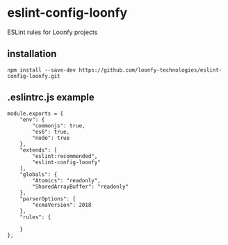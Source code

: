 # eslint-config-loonfy
ESLint rules for Loonfy projects

## installation
`npm install --save-dev https://github.com/loonfy-technologies/eslint-config-loonfy.git`

## .eslintrc.js example

```
module.exports = {
	"env": {
		"commonjs": true,
		"es6": true,
		"node": true
	},
	"extends": [
		"eslint:recommended",
		"eslint-config-loonfy"
	],
	"globals": {
		"Atomics": "readonly",
		"SharedArrayBuffer": "readonly"
	},
	"parserOptions": {
		"ecmaVersion": 2018
	},
	"rules": {

	}
};

```
